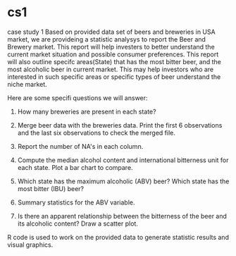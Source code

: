 # cs1
case study 1
Based on provided data set of beers and breweries in USA market, we are provideing a statistic analysys to report the Beer and Brewery market.
This report will help investers to better understand the current market situation and possible consumer preferences.
This report will also outline specifc areas(State) that has the most bitter beer, and the most alcoholic beer in current market.
This may help investors who are interested in such specific areas or specific types of beer understand the niche market. 

Here are some specifi questions we will answer:
1.	How many breweries are present in each state?

2.	Merge beer data with the breweries data. Print the first 6 observations and the last six observations to check the merged file.

3.	Report the number of NA's in each column.

4.	Compute the median alcohol content and international bitterness unit for each state. Plot a bar chart to compare.

5.	Which state has the maximum alcoholic (ABV) beer? Which state has the most bitter (IBU) beer?

6.	Summary statistics for the ABV variable.

7.	Is there an apparent relationship between the bitterness of the beer and its alcoholic content? Draw a scatter plot.

R code is used to work on the provided data to generate statistic results and visual graphics.



